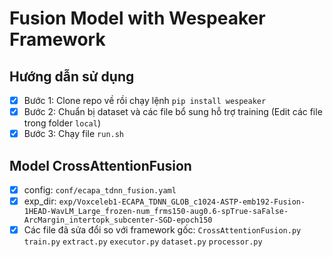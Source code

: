 # Fusion Model with Wespeaker Framework

## Hướng dẫn sử dụng
- [x] Bước 1: Clone repo về rồi chạy lệnh `pip install wespeaker`
- [x] Bước 2: Chuẩn bị dataset và các file bổ sung hỗ trợ training (Edit các file trong folder `local`)
- [x] Bước 3: Chạy file `run.sh`

## Model CrossAttentionFusion
- [x] config: `conf/ecapa_tdnn_fusion.yaml`
- [x] exp_dir: `exp/Voxceleb1-ECAPA_TDNN_GLOB_c1024-ASTP-emb192-Fusion-1HEAD-WavLM_Large_frozen-num_frms150-aug0.6-spTrue-saFalse-ArcMargin_intertopk_subcenter-SGD-epoch150`
- [x] Các file đã sửa đổi so với framework gốc: `CrossAttentionFusion.py` `train.py` `extract.py` `executor.py` `dataset.py` `processor.py`
